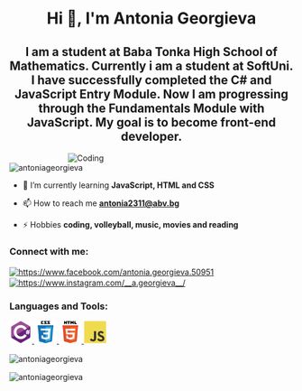 <h1 align="center">Hi 👋, I'm Antonia Georgieva</h1>
<h2 align="center">I am a student at Baba Tonka High School of Mathematics. Currently i am a student at SoftUni. I have successfully completed the C# and JavaScript Entry Module. Now I am progressing through the Fundamentals Module with JavaScript. My goal is to become front-end developer. </h2>
<img align="right" alt="Coding" width ="400" src = "https://cdn.dribbble.com/users/1857592/screenshots/3848396/character-typing.gif">

<p align="left"> <img src="https://komarev.com/ghpvc/?username=antoniageorgieva&label=Profile%20views&color=0e75b6&style=flat" alt="antoniageorgieva" /> </p>

- 🌱 I’m currently learning **JavaScript, HTML and CSS**

- 📫 How to reach me **antonia2311@abv.bg**

- ⚡ Hobbies **coding, volleyball, music, movies and reading**

<h3 align="left">Connect with me:</h3>
<p align="left">
<a href="https://fb.com/https://www.facebook.com/antonia.georgieva.50951" target="blank"><img align="center" src="https://raw.githubusercontent.com/rahuldkjain/github-profile-readme-generator/master/src/images/icons/Social/facebook.svg" alt="https://www.facebook.com/antonia.georgieva.50951" height="30" width="40" /></a>
<a href="https://instagram.com/https://www.instagram.com/__a.georgieva__/" target="blank"><img align="center" src="https://raw.githubusercontent.com/rahuldkjain/github-profile-readme-generator/master/src/images/icons/Social/instagram.svg" alt="https://www.instagram.com/__a.georgieva__/" height="30" width="40" /></a>
</p>

<h3 align="left">Languages and Tools:</h3>
<p align="left"> <a href="https://www.w3schools.com/cs/" target="_blank" rel="noreferrer"> <img src="https://raw.githubusercontent.com/devicons/devicon/master/icons/csharp/csharp-original.svg" alt="csharp" width="40" height="40"/> </a> <a href="https://www.w3schools.com/css/" target="_blank" rel="noreferrer"> <img src="https://raw.githubusercontent.com/devicons/devicon/master/icons/css3/css3-original-wordmark.svg" alt="css3" width="40" height="40"/> </a> <a href="https://www.w3.org/html/" target="_blank" rel="noreferrer"> <img src="https://raw.githubusercontent.com/devicons/devicon/master/icons/html5/html5-original-wordmark.svg" alt="html5" width="40" height="40"/> </a> <a href="https://developer.mozilla.org/en-US/docs/Web/JavaScript" target="_blank" rel="noreferrer"> <img src="https://raw.githubusercontent.com/devicons/devicon/master/icons/javascript/javascript-original.svg" alt="javascript" width="40" height="40"/> </a> </p>

<p><img align="center" src="https://github-readme-stats.vercel.app/api/top-langs?username=antoniageorgieva&show_icons=true&locale=en&layout=compact" alt="antoniageorgieva" /></p>

<p><img align="center" src="https://github-readme-streak-stats.herokuapp.com/?user=antoniageorgieva&" alt="antoniageorgieva" /></p>
